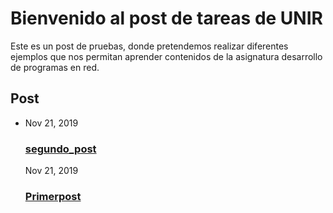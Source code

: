 <html>
<body>

<h1>Bienvenido al post de tareas de UNIR</h1>
<p>Este es un post de pruebas, donde pretendemos realizar diferentes ejemplos que nos permitan aprender contenidos de la asignatura desarrollo de programas en red.</p>

</body>
</html>

<h2 class="post-list-heading">Post</h2>
	<ul class"post-list"><li><span class="post-meta">Nov 21, 2019</span>
<h3>
	<a class="post-link" href="_posts/2019-11-21-segundo_post.md">
	segundo_post
	</a>
</h3></li><span class="post-meta">Nov 21, 2019</span>
<h3>
	<a class="post-link" href="_posts/2019-11-21-primerpost.md">
	Primerpost
	</a>
</h3></li><ul>

</div>
</body>
</html>

